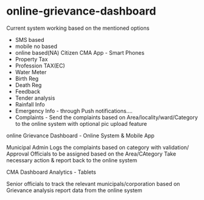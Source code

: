 online-grievance-dashboard
==========================
Current system working based on the mentioned options
* SMS based
* mobile no based
* online based(NA)
Citizen CMA App - Smart Phones 
* Property Tax 
* Profession TAX(EC) 
* Water Meter 
* Birth Reg 
* Death Reg 
* Feedback 
* Tender analysis 
* Rainfall Info 
* Emergency Info - through Push notifications…. 
* Complaints - Send the complaints based on Area/locality/ward/Category to the online system with optional pic upload feature

online Grievance Dashboard - Online System & Mobile App

  Municipal Admin Logs the complaints based on category with validation/ Approval
  Officials to be assigned based on the Area/CAtegory
  Take necessary action & report back to the online system
  
CMA Dashboard Analytics - Tablets

Senior officials to track the relevant municipals/corporation based on Grievance analysis report data from the online system
